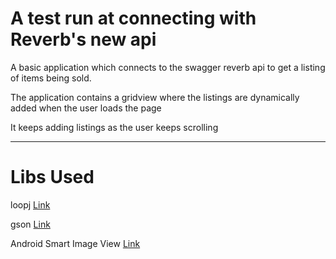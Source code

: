 # A test run at connecting with Reverb's new api

A basic application which connects to the swagger reverb api to get a listing of items being sold. 

The application contains a gridview where the listings are dynamically added when the user loads the page 

It keeps adding listings as the user keeps scrolling

-----------------------

# Libs Used

loopj 
 [Link](http://loopj.com/android-async-http/)

gson
  [Link](https://code.google.com/p/google-gson/)

Android Smart Image View 
 [Link](http://loopj.com/android-smart-image-view/)

